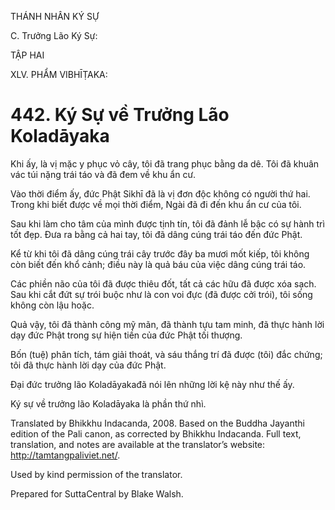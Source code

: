 THÁNH NHÂN KÝ SỰ

C. Trưởng Lão Ký Sự:

TẬP HAI

XLV. PHẨM VIBHĪṬAKA:

# 442\. Ký Sự về Trưởng Lão Koladāyaka

Khi ấy, là vị mặc y phục vỏ cây, tôi đã trang phục bằng da dê. Tôi đã khuân vác túi nặng trái táo và đã đem về khu ẩn cư.

Vào thời điểm ấy, đức Phật Sikhī đã là vị đơn độc không có người thứ hai. Trong khi biết được về mọi thời điểm, Ngài đã đi đến khu ẩn cư của tôi.

Sau khi làm cho tâm của mình được tịnh tín, tôi đã đảnh lễ bậc có sự hành trì tốt đẹp. Đưa ra bằng cả hai tay, tôi đã dâng cúng trái táo đến đức Phật.

Kể từ khi tôi đã dâng cúng trái cây trước đây ba mươi mốt kiếp, tôi không còn biết đến khổ cảnh; điều này là quả báu của việc dâng cúng trái táo.

Các phiền não của tôi đã được thiêu đốt, tất cả các hữu đã được xóa sạch. Sau khi cắt đứt sự trói buộc như là con voi đực (đã được cởi trói), tôi sống không còn lậu hoặc.

Quả vậy, tôi đã thành công mỹ mãn, đã thành tựu tam minh, đã thực hành lời dạy đức Phật trong sự hiện tiền của đức Phật tối thượng.

Bốn (tuệ) phân tích, tám giải thoát, và sáu thắng trí đã được (tôi) đắc chứng; tôi đã thực hành lời dạy của đức Phật.

Đại đức trưởng lão Koladāyakađã nói lên những lời kệ này như thế ấy.

Ký sự về trưởng lão Koladāyaka là phần thứ nhì.

Translated by Bhikkhu Indacanda, 2008. Based on the Buddha Jayanthi edition of the Pali canon, as corrected by Bhikkhu Indacanda. Full text, translation, and notes are available at the translator’s website: http://tamtangpaliviet.net/.

Used by kind permission of the translator.

Prepared for SuttaCentral by Blake Walsh.